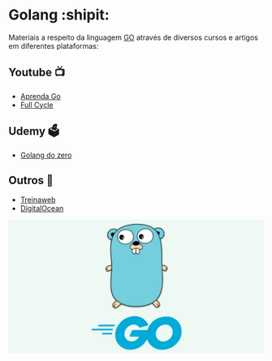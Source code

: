 # Golang :shipit:	

Materiais a respeito da linguagem [GO](https://go.dev/) através de diversos cursos e artigos em diferentes plataformas:

## Youtube :tv:

- [Aprenda Go](https://youtube.com/playlist?list=PLCKpcjBB_VlBsxJ9IseNxFllf-UFEXOdg)
- [Full Cycle](https://youtube.com/playlist?list=PL5aY_NrL1rjucQqO21QH8KclsLDYu1BIg&si=p5qoGnhFGAuolcNl)

## Udemy :ballot_box:	

- [Golang do zero](https://www.udemy.com/share/103yNu3@cqdGubSUyGSbKPGSCxk9cnZ2vWnu4BKV6wSXUJqCINQOZ0cz5CPaKmy4BtFJ4cIY/)

## Outros :page_facing_up:

- [Treinaweb](https://www.treinaweb.com.br/blog/posts?q=golang)
- [DigitalOcean](https://www.digitalocean.com/community/tutorials?q=%5Bgo%5D&hits_per_page=12)

![](https://github.com/leandrobeandrade/golang/blob/main/go.png)
